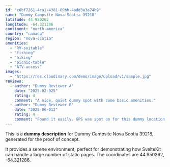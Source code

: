 ```yaml
---
id: "c6bf7261-4ca1-4381-89bb-4add3a3a74b9"
name: "Dummy Campsite Nova Scotia 39218"
latitude: 44.950262
longitude: -64.321286
continent: "north-america"
country: "canada"
region: "nova-scotia"
amenities:
  - "RV-suitable"
  - "fishing"
  - "hiking"
  - "picnic-table"
  - "ATV-access"
images:
  - "https://res.cloudinary.com/demo/image/upload/v1/sample.jpg"
reviews:
  - author: "Dummy Reviewer A"
    date: "2025-02-025"
    rating: 4
    comment: "A nice, quiet dummy spot with some basic amenities."
  - author: "Dummy Reviewer B"
    date: "2025-06-012"
    rating: 4
    comment: "Found it easily. GPS was spot on for this dummy location."
---
```


This is a **dummy description** for Dummy Campsite Nova Scotia 39218, generated for the proof of concept.

It provides a serene environment, perfect for demonstrating how SvelteKit can handle a large number of static pages. The coordinates are 44.950262, -64.321286.
